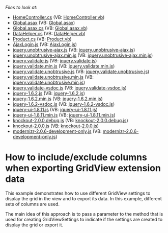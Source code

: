 <!-- default file list -->
*Files to look at*:

* [HomeController.cs](./CS/E4915/Controllers/HomeController.cs) (VB: [HomeController.vb](./VB/E4915/Controllers/HomeController.vb))
* [Global.asax](./CS/E4915/Global.asax) (VB: [Global.asax](./VB/E4915/Global.asax))
* [Global.asax.cs](./CS/E4915/Global.asax.cs) (VB: [Global.asax.vb](./VB/E4915/Global.asax.vb))
* [DataHelper.cs](./CS/E4915/Models/DataHelper.cs) (VB: [DataHelper.vb](./VB/E4915/Models/DataHelper.vb))
* [Product.cs](./CS/E4915/Models/Product.cs) (VB: [Product.vb](./VB/E4915/Models/Product.vb))
* [AjaxLogin.js](./CS/E4915/Scripts/AjaxLogin.js) (VB: [AjaxLogin.js](./VB/E4915/Scripts/AjaxLogin.js))
* [jquery.unobtrusive-ajax.js](./CS/E4915/Scripts/jquery.unobtrusive-ajax.js) (VB: [jquery.unobtrusive-ajax.js](./VB/E4915/Scripts/jquery.unobtrusive-ajax.js))
* [jquery.unobtrusive-ajax.min.js](./CS/E4915/Scripts/jquery.unobtrusive-ajax.min.js) (VB: [jquery.unobtrusive-ajax.min.js](./VB/E4915/Scripts/jquery.unobtrusive-ajax.min.js))
* [jquery.validate.js](./CS/E4915/Scripts/jquery.validate.js) (VB: [jquery.validate.js](./VB/E4915/Scripts/jquery.validate.js))
* [jquery.validate.min.js](./CS/E4915/Scripts/jquery.validate.min.js) (VB: [jquery.validate.min.js](./VB/E4915/Scripts/jquery.validate.min.js))
* [jquery.validate.unobtrusive.js](./CS/E4915/Scripts/jquery.validate.unobtrusive.js) (VB: [jquery.validate.unobtrusive.js](./VB/E4915/Scripts/jquery.validate.unobtrusive.js))
* [jquery.validate.unobtrusive.min.js](./CS/E4915/Scripts/jquery.validate.unobtrusive.min.js) (VB: [jquery.validate.unobtrusive.min.js](./VB/E4915/Scripts/jquery.validate.unobtrusive.min.js))
* [jquery.validate-vsdoc.js](./CS/E4915/Scripts/jquery.validate-vsdoc.js) (VB: [jquery.validate-vsdoc.js](./VB/E4915/Scripts/jquery.validate-vsdoc.js))
* [jquery-1.6.2.js](./CS/E4915/Scripts/jquery-1.6.2.js) (VB: [jquery-1.6.2.js](./VB/E4915/Scripts/jquery-1.6.2.js))
* [jquery-1.6.2.min.js](./CS/E4915/Scripts/jquery-1.6.2.min.js) (VB: [jquery-1.6.2.min.js](./VB/E4915/Scripts/jquery-1.6.2.min.js))
* [jquery-1.6.2-vsdoc.js](./CS/E4915/Scripts/jquery-1.6.2-vsdoc.js) (VB: [jquery-1.6.2-vsdoc.js](./VB/E4915/Scripts/jquery-1.6.2-vsdoc.js))
* [jquery-ui-1.8.11.js](./CS/E4915/Scripts/jquery-ui-1.8.11.js) (VB: [jquery-ui-1.8.11.js](./VB/E4915/Scripts/jquery-ui-1.8.11.js))
* [jquery-ui-1.8.11.min.js](./CS/E4915/Scripts/jquery-ui-1.8.11.min.js) (VB: [jquery-ui-1.8.11.min.js](./VB/E4915/Scripts/jquery-ui-1.8.11.min.js))
* [knockout-2.0.0.debug.js](./CS/E4915/Scripts/knockout-2.0.0.debug.js) (VB: [knockout-2.0.0.debug.js](./VB/E4915/Scripts/knockout-2.0.0.debug.js))
* [knockout-2.0.0.js](./CS/E4915/Scripts/knockout-2.0.0.js) (VB: [knockout-2.0.0.js](./VB/E4915/Scripts/knockout-2.0.0.js))
* [modernizr-2.0.6-development-only.js](./CS/E4915/Scripts/modernizr-2.0.6-development-only.js) (VB: [modernizr-2.0.6-development-only.js](./VB/E4915/Scripts/modernizr-2.0.6-development-only.js))
<!-- default file list end -->
# How to include/exclude columns when exporting GridView extension data


<p>This example demonstrates how to use different GridView settings to display the grid in the view and to export its data. In this example, different sets of columns are used.</p><p>The main idea of this approach is to pass a parameter to the method that is used for creating GridViewSettings to indicate if the settings are created to display the grid or export it.</p>

<br/>


